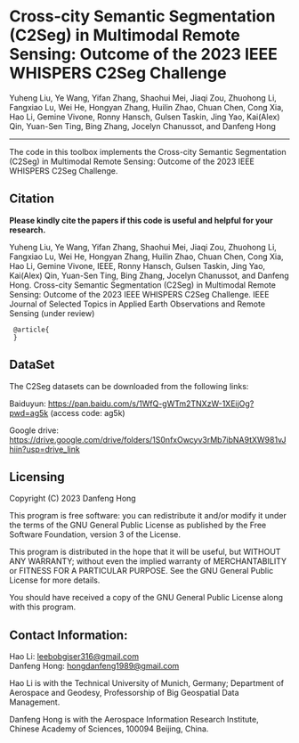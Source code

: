 # Cross-city Semantic Segmentation (C2Seg) in Multimodal Remote Sensing: Outcome of the 2023 IEEE WHISPERS C2Seg Challenge

Yuheng Liu, Ye Wang, Yifan Zhang, Shaohui Mei, Jiaqi Zou, Zhuohong Li, Fangxiao Lu, Wei He, Hongyan Zhang, Huilin Zhao, Chuan Chen, Cong Xia, Hao Li, Gemine Vivone, Ronny Hansch, Gulsen Taskin, Jing Yao, Kai(Alex) Qin, Yuan-Sen Ting, Bing Zhang, Jocelyn Chanussot, and Danfeng Hong

___________

The code in this toolbox implements the Cross-city Semantic Segmentation (C2Seg) in Multimodal Remote Sensing: Outcome of the 2023 IEEE WHISPERS C2Seg Challenge. 


Citation
---------------------

**Please kindly cite the papers if this code is useful and helpful for your research.**

Yuheng Liu, Ye Wang, Yifan Zhang, Shaohui Mei, Jiaqi Zou, Zhuohong Li, Fangxiao Lu, Wei He, Hongyan Zhang, Huilin Zhao, Chuan Chen, Cong Xia, Hao Li, Gemine Vivone, IEEE, Ronny Hansch, Gulsen Taskin, Jing Yao, Kai(Alex) Qin, Yuan-Sen Ting, Bing Zhang, Jocelyn Chanussot, and Danfeng Hong. Cross-city Semantic Segmentation (C2Seg) in Multimodal Remote Sensing: Outcome of the 2023 IEEE WHISPERS C2Seg Challenge. IEEE Journal of Selected Topics in Applied Earth Observations and Remote Sensing (under review)

     @article{
     }

DataSet
---------------------
The C2Seg datasets can be downloaded from the following links:

Baiduyun: https://pan.baidu.com/s/1WfQ-gWTm2TNXzW-1XEijOg?pwd=ag5k   (access code: ag5k)

Google drive: https://drive.google.com/drive/folders/1S0nfxOwcyv3rMb7ibNA9tXW981vJhiin?usp=drive_link

Licensing
---------

Copyright (C) 2023 Danfeng Hong

This program is free software: you can redistribute it and/or modify it under the terms of the GNU General Public License as published by the Free Software Foundation, version 3 of the License.

This program is distributed in the hope that it will be useful, but WITHOUT ANY WARRANTY; without even the implied warranty of MERCHANTABILITY or FITNESS FOR A PARTICULAR PURPOSE. See the GNU General Public License for more details.

You should have received a copy of the GNU General Public License along with this program.

Contact Information:
--------------------

Hao Li: leebobgiser316@gmail.com<br>
Danfeng Hong: hongdanfeng1989@gmail.com<br>

Hao Li is with the Technical University of Munich, Germany; Department of Aerospace and Geodesy, Professorship of Big Geospatial Data Management.

Danfeng Hong is with the Aerospace Information Research Institute, Chinese Academy of Sciences, 100094 Beijing, China.
